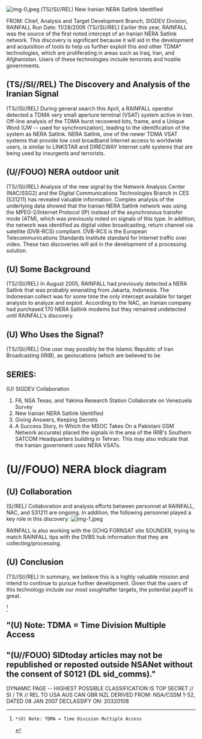 ![img-0.jpeg](img-0.jpeg)
(TS//SI//REL) New Iranian NERA Satlink Identified

FROM:
Chief, Analysis and Target Development Branch, SIGDEV Division, RAINFALL Run Date: $11 / 28 / 2006$
(TS//SI//REL) Earlier this year, RAINFALL was the source of the first noted intercept of an Iranian NERA Satlink network. This discovery is significant because it will aid in the development and acquisition of tools to help us further exploit this and other TDMA* technologies, which are proliferating in areas such as Iraq, Iran, and Afghanistan. Users of these technologies include terrorists and hostile governments.

## (TS//SI//REL) The Discovery and Analysis of the Iranian Signal

(TS//SI//REL) During general search this April, a RAINFALL operator detected a TDMA very small aperture terminal (VSAT) system active in Iran. Off-line analysis of the TDMA burst recovered bits, frame, and a Unique Word (UW -- used for synchronization), leading to the identification of the system as NERA Satlink. NERA Satlink, one of the newer TDMA VSAT systems that provide low cost broadband Internet access to worldwide users, is similar to LINKSTAR and DIRECWAY Internet café systems that are being used by insurgents and terrorists.

## (U//FOUO) NERA outdoor unit

(TS//SI//REL) Analysis of the new signal by the Network Analysis Center (NAC/SSG2) and the Digital Communications Technologies Branch in CES (S31211) has revealed valuable information. Complex analysis of the underlying data showed that the Iranian NERA Satlink network was using the MPEG-2/Internet Protocol (IP) instead of the asynchronous transfer mode (ATM), which was previously noted on signals of this type. In addition, the network was identified as digital video broadcasting, return channel via satellite (DVB-RCS) compliant. DVB-RCS is the European Telecommunications Standards Institute standard for Internet traffic over video. These two discoveries will aid in the development of a processing solution.

## (U) Some Background

(TS//SI//REL) In August 2005, RAINFALL had previously detected a NERA Satlink that was probably emanating from Jakarta, Indonesia. The Indonesian collect was for some time the only intercept available for target analysts to analyze and exploit. According to the NAC, an Iranian company had purchased 170 NERA Satlink modems but they remained undetected until RAINFALL's discovery.

## (U) Who Uses the Signal?

(TS//SI//REL) One user may possibly be the Islamic Republic of Iran Broadcasting (IRIB), as geolocations (which are believed to be

## SERIES:

(U) SIGDEV Collaboration

1. F6, NSA Texas, and Yakima Research Station Collaborate on Venezuela Survey
2. New Iranian NERA Satlink Identified
3. Giving Answers, Keeping Secrets
4. A Success Story, In Which the MSOC Takes On a Pakistani GSM Network
accurate) placed the signals in the area of the IRIB's Southern SATCOM Headquarters building in Tehran. This may also indicate that the Iranian government uses NERA VSATs.

# (U//FOUO) NERA block diagram 

## (U) Collaboration

(S//REL) Collaboration and analysis efforts between personnel at RAINFALL, NAC, and S31211 are ongoing. In addition, the following personnel played a key role in this discovery:
![img-1.jpeg](img-1.jpeg)

RAINFALL is also working with the GCHQ FORNSAT site SOUNDER, trying to match RAINFALL tips with the DVBS hub information that they are collecting/processing.

## (U) Conclusion

(TS//SI//REL) In summary, we believe this is a highly valuable mission and intend to continue to pursue further development. Given that the users of this technology include our most soughtafter targets, the potential payoff is great.

[^0]
## "(U) Note: TDMA = Time Division Multiple Access

## "(U//FOUO) SIDtoday articles may not be republished or reposted outside NSANet without the consent of $\mathbf{S 0 1 2 1}$ (DL sid_comms)."

DYNAMIC PAGE -- HIGHEST POSSIBLE CLASSIFICATION IS
TOP SECRET // SI / TK // REL TO USA AUS CAN GBR NZL
DERIVED FROM: NSA/CSSM 1-52, DATED 08 JAN 2007 DECLASSIFY ON: 20320108


[^0]:    *(U) Note: TDMA = Time Division Multiple Access
